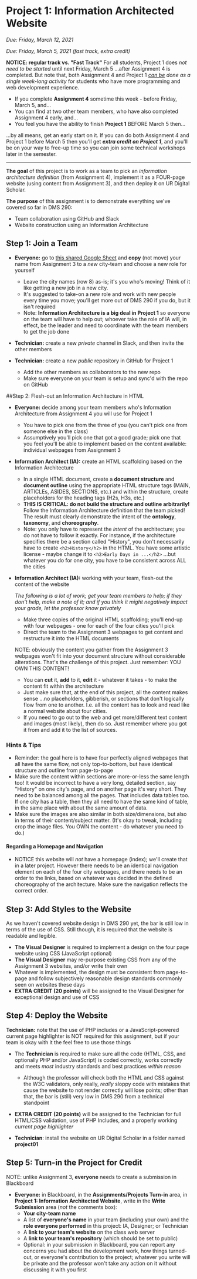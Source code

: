 # Project 1: Information Architected Website

*Due: Friday, March 12, 2021*

*Due: Friday, March 5, 2021 (fast track, extra credit)*

**NOTICE: regular track vs. "Fast Track"** For all students, Project 1 does *not need to be started* until next Friday, March 5 ...after Assignment 4 is completed.  But note that, both Assignment 4 and Project 1 *<u>can be</u> done as a single week-long activity* for students who have more programming and web development experience.  

- If you complete **Assignment 4** sometime this week - before Friday, March 5, and...
- You can find at two other team members, who have also completed Assignment 4 early, and...
- You feel you have the ability to finish **Project 1** BEFORE March 5 then...

...by all means, get an early start on it.  If you can do both Assignment 4 and Project 1 before March 5 then you'll get ***extra credit on Project 1***, and you'll be on your way to free-up time so you can join some technical workshops later in the semester.

<hr>

**The goal** of this project is to work as a team to pick an *information architecture definition* (from Assignment 4), implement it as a FOUR-page website (using content from Assignment 3), and then deploy it on UR Digital Scholar.

**The purpose** of this assignment is to demonstrate everything we've covered so far in DMS 290:

- Team collaboration using GitHub and Slack
- Website construction using an Information Architecture

## Step 1: Join a Team

- **Everyone:** go to [this shared Google Sheet](https://docs.google.com/spreadsheets/d/17hWZWyvZobvzQhYiwNjiSP8E1cHAMDaDE1f0p8tx7zs/edit#gid=0) and **copy** (not move) your name from Assignment 3 to a *new* city-team and choose a new role for yourself
  - Leave the city names (row 8) as-is; it's you who's moving!  Think of it like getting a new job in a new city.
  - It's suggested to take-on a new role and work with new people every time you move; you'll get more out of DMS 290 if you do, but it isn't required
  - Note: **Information Architecture is a big deal in Project 1** so everyone on the team will have to help out; whoever take the role of IA will, in effect, be the leader and need to coordinate with the team members to get the job done

- **Technician:** create a new *private* channel in Slack, and then invite the other members
- **Technician:** create a new *public* repository in GitHub for Project 1 
  - Add the other members as collaborators to the new repo
  - Make sure everyone on your team is setup and sync'd with the repo on GitHub

##Step 2: Flesh-out an Information Architecture in HTML

- **Everyone:** decide among your team members who's Information Architecture from Assignment 4 you will use for Project 1
  - You have to pick one from the three of you (you can't pick one from someone else in the class)
  - Assumptively you'll pick one that got a good grade; pick one that you feel you'll be able to implement based on the content available: individual webpages from Assignment 3

- **Information Architect (IA):** create an HTML scaffolding based on the Information Architecture
  
  - In a single HTML document, create a **document structure** and **document outline** using the appropriate HTML structure tags (MAIN, ARTICLEs, ASIDES, SECTIONS, etc.) and within the structure, create placeholders for the heading tags (H2s, H3s, etc.)
  - **THIS IS CRITICAL: do not build the structure and outline arbitrarily!**  Follow the Information Architecture definition that the team picked!  The result must clearly demonstrate the intent of the **ontology**, **taxonomy**, and **choreography**.
  - Note: you only have to represent the *intent* of the architecture; you do not have to follow it exactly. For instance, if the architecture specifies there be a section called "History", you don't necessarily have to create `<h2>History</h2>` in the HTML.  You have some artistic license - maybe change it to `<h2>Early Days in ...</h2>` ...but whatever you do for one city, you have to be consistent across ALL the cities
- **Information Architect (IA):** working with your team, flesh-out the content of the website

  *The following is a lot of work; get your team members to help; if they don't help, make a note of it;  and if you think it might negatively impact your grade, let the professor know privately*

  - Make three copies of the original HTML scaffolding; you'll end-up with four webpages - one for each of the four cities you'll pick
  - Direct the team to the Assignment 3 webpages to get content and restructure it into the HTML documents

  NOTE: obviously the content you gather from the Assignment 3 webpages won't fit into your document structure without considerable alterations.  That's the challenge of this project.  Just remember: YOU OWN THIS CONTENT!  

  - You can **cut** it, **add** to it, **edit** it - whatever it takes - to make the content fit within the architecture
  - Just make sure that, at the end of this project, all the content makes sense ...no placeholders, gibberish, or sections that don't logically flow from one to another.  I.e. all the content has to look and read like a normal website about four cities.
  - If you need to go out to the web and get more/different text content and images (most likely), then do so.  Just remember where you got it from and add it to the list of sources.

### Hints & Tips

- Reminder: the goal here is to have four perfectly aligned webpages that all have the same flow, not only top-to-bottom, but have identical structure and outline from page-to-page
- Make sure the content within sections are more-or-less the same length too!  It would be incorrect to have a very long, detailed section, say "History" on one city's page, and on another page it's very short.  They need to be balanced among all the pages.  That includes data tables too.  If one city has a table, then they all need to have the same kind of table, in the same place with about the same amount of data.
- Make sure the images are also similar in both size/dimensions, but also in terms of their content/subject matter.  (It's okay to tweak, including crop the image files.  You OWN the content - do whatever you need to do.)

#### Regarding a Homepage and Navigation

- NOTICE this website will *not* have a homepage (index); we'll create that in a later project.  However there needs to be an identical navigation element on each of the four city webpages, and there needs to be an order to the links, based on whatever was decided in the defined choreography of the architecture.  Make sure the navigation reflects the correct order.

## Step 3: Add Styles to the Website

As we haven't covered website design in DMS 290 yet, the bar is still low in terms of the use of CSS.  Still though, it is required that the website is readable and legible.

- **The Visual Designer** is required to implement a design on the four page website using CSS (JavaScript optional)
- **The Visual Designer** may re-purpose existing CSS from any of the Assignment 3 websites, and/or write their own
- Whatever is implemented, the design must be consistent from page-to-page and follow subjectively reasonable design standards commonly seen on websites these days
- **EXTRA CREDIT (20 points)** will be assigned to the Visual Designer for exceptional design and use of CSS

## Step 4: Deploy the Website

**Technician:** note that the use of PHP includes or a JavaScript-powered current page highlighter is NOT required for this assignment, but if your team is okay with it the feel free to use those things

- The **Technician** is required to make sure all the code (HTML, CSS, and optionally PHP and/or JavaScript) is coded correctly, works correctly and meets *most* industry standards and best practices *within reason*
  - Although the professor will check both the HTML and CSS against the W3C validators, only really, *really* sloppy code with mistakes that cause the website to not render correctly will lose points; other than that, the bar is (still) very low in DMS 290 from a technical standpoint

- **EXTRA CREDIT (20 points)** will be assigned to the Technician for full HTML/CSS validation, use of PHP Includes, and a properly working *current page highlighter*

- **Technician**: install the website on UR Digital Scholar in a folder named **project01**

## Step 5: Turn-in the Project for Credit

NOTE: unlike Assignment 3, **everyone** needs to create a submission in Blackboard

- **Everyone:** in Blackboard, in the **Assignments/Projects Turn-in** area, in **Project 1: Information Architected Website**, write in the **Write Submission** area (*not* the comments box):
  - **Your city-team name**
  - A list of **everyone's name** in your team (including your own) and the **role everyone performed** in this project: IA, Designer; or Technician
  - A **link to your team's website** on the class web server
  - A **link to your team's repository** (which should be set to public)
  - Optional: in your submission in Blackboard, you can report any concerns you had about the development work, how things turned-out, or everyone's contribution to the project; whatever you write will be private and the professor won't take any action on it without discussing it with you first